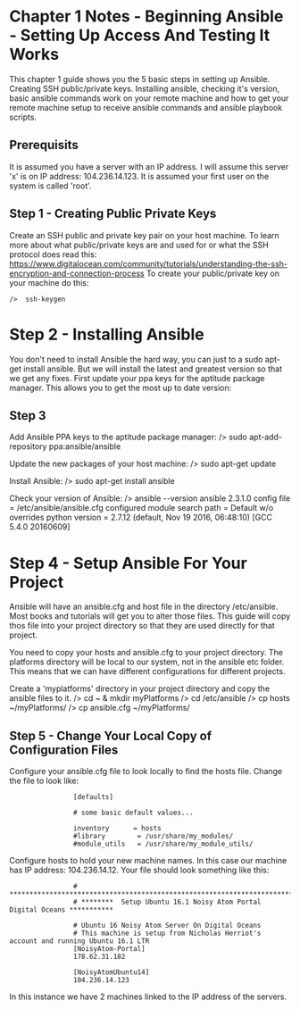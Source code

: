 # Chapter 1 Notes - Beginning Ansible - Setting Up Access And Testing It Works

This chapter 1 guide shows you the 5 basic steps in setting up Ansible. Creating SSH public/private keys. Installing ansible,
checking it's version, basic ansible commands work on your remote machine and how to get your remote machine setup to receive
ansible commands and ansible playbook scripts.

## Prerequisits 

It is assumed you have a server with an IP address. I will assume this server 'x' is on IP address: 104.236.14.123. It is assumed 
your first user on the system is called 'root'.


## Step 1 - Creating Public Private Keys

Create an SSH public and private key pair on your host machine. To learn more about what public/private keys are and used for or
what the SSH protocol does read this:
https://www.digitalocean.com/community/tutorials/understanding-the-ssh-encryption-and-connection-process
To create your public/private key on your machine do this:

	/>  ssh-keygen

	
	
# Step 2 - Installing Ansible

You don't need to install Ansible the hard way, you can just to a sudo apt-get install ansible. But we will install the latest and 
greatest version so that we get any fixes. First update your ppa keys for the aptitude package manager. This allows you to get the 
most up to date version:

## Step 3

Add Ansible PPA keys to the aptitude package manager:
	/>  sudo apt-add-repository ppa:ansible/ansible
	
Update the new packages of your host machine:
	/>  sudo apt-get update
	
Install Ansible:
	/>	sudo apt-get install ansible
	
Check your version of Ansible:
	/>  ansible --version
	ansible 2.3.1.0
	  config file = /etc/ansible/ansible.cfg
	  configured module search path = Default w/o overrides
	  python version = 2.7.12 (default, Nov 19 2016, 06:48:10) [GCC 5.4.0 20160609]	


# Step 4 - Setup Ansible For Your Project

Ansible will have an ansible.cfg and host file in the directory /etc/ansible. Most books and tutorials will get you to alter those
files. This guide will copy thos file into your project directory so that they are used directly for that project.

You need to copy your hosts and ansible.cfg to your project directory. The platforms directory will be local to our system, not in the 
ansible etc folder. This means that we can have different configurations for different projects. 

Create a 'myplatforms' directory in your project directory and copy the ansible files to it.
	/> cd ~ & mkdir myPlatforms
	/>  cd /etc/ansible
	/>  cp hosts ~/myPlatforms/
	/>  cp ansible.cfg ~/myPlatforms/
	
## Step 5 - Change Your Local Copy of Configuration Files 

Configure your ansible.cfg file to look locally to find the hosts file. Change the file to look like:

					[defaults]

					# some basic default values...

					inventory      = hosts
					#library        = /usr/share/my_modules/
					#module_utils   = /usr/share/my_module_utils/

Configure hosts to hold your new machine names. In this case our machine has IP address: 104.236.14.12. Your file should look 
something like this:


					# ************************************************************************
					# ********  Setup Ubuntu 16.1 Noisy Atom Portal Digital Oceans ***********

					# Ubuntu 16 Noisy Atom Server On Digital Oceans
					# This machine is setup from Nicholas Herriot's account and running Ubuntu 16.1 LTR
					[NoisyAtom-Portal]
					178.62.31.182

					[NoisyAtomUbuntu14]
					104.236.14.123

In this instance we have 2 machines linked to the IP address of the servers.




 

	
